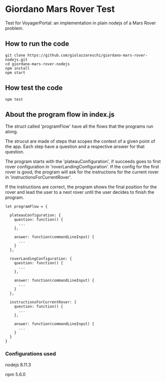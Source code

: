 # Giordano Mars Rover Test

Test for VoyagerPortal: an implementation in plain nodejs of a Mars Rover problem.

## How to run the code
```
git clone https://github.com/giolazzareschi/giordano-mars-rover-nodejs.git
cd giordano-mars-rover-nodejs
npm install
npm start
```

## How test the code

```
npm test
```

## About the program flow in index.js
The struct called 'programFlow' have all the flows that the programs run along. 

The strucut are made of steps that scopes the context of a given point of the app.
Each step have a question and a respective answer for that question.

The program starts with the 'plateauConfiguration', if succeeds goes to first rover
configuration in 'roverLandingConfiguration'. If the config for the first rover
is good, the program will ask for the instructions for the current rover in
'instructionsForCurrentRover'.

If the instructions are correct, the program shows the final position for the rover
and lead the user to a next rover until the user decides to finish the program.

```
let programFlow = {

  plateauConfiguration: {
    question: function() {
      ...
    },

    answer: function(commandLineInput) {
      ...
    }
  },

  roverLandingConfiguration: {
    question: function() {
      ...
    },

    answer: function(commandLineInput) {
      ...
    }
  },

  instructionsForCurrentRover: {
    question: function() {
      ...
    },

    answer: function(commandLineInput) {
      ...
    }
  }
}
```

### Configurations used

nodejs 8.11.3

npm 5.6.0